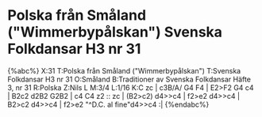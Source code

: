 # Polska från Småland ("Wimmerbypålskan") Svenska Folkdansar H3 nr 31

{%abc%}
X:31
T:Polska från Småland ("Wimmerbypålskan")
T:Svenska Folkdansar H3 nr 31
O:Småland
B:Traditioner av Svenska Folkdansar Häfte 3, nr 31
R:Polska
Z:Nils L
M:3/4
L:1/16
K:C
zc | c3B/A/ G4 F4 | E2>F2 G4 c4 | B2c2 d2B2 G2B2 | c4 C4 z2 ::
zc | (B2>c2) d4>>c4 | f2>e2 d4>>c4 | B2>c2 d4>>c4 | f2>e2 "^D.C. al fine"d4>>c4 :|
{%endabc%}
